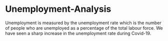 # Unemployment-Analysis
Unemployment is measured by the unemployment rate which is the number of people who are unemployed as a percentage of the total labour force. We have seen a sharp increase in the unemployment rate during Covid-19.
